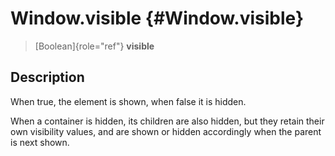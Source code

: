 Window.visible {#Window.visible}
==============

> [Boolean]{role="ref"} **visible**

Description
-----------

When true, the element is shown, when false it is hidden.

When a container is hidden, its children are also hidden, but they
retain their own visibility values, and are shown or hidden accordingly
when the parent is next shown.
